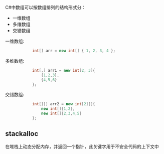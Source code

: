 C#中数组可以按数组排列的结构形式分：
- 一维数组
- 多维数组
- 交错数组

一维数组:
``` csharp
            int[] arr = new int[] { 1, 2, 3, 4 };
```

多维数组:
``` csharp
            int[,] arr1 = new int[2, 3]{
                {1,2,3},
                {4,5,6}
            };
```

交错数组:
``` csharp
            int[][] arr2 = new int[2][]{
                new int[]{1,2},
                new int[]{2,3,4,5}
            };
```

## stackalloc
在堆栈上动态分配内存，并返回一个指针，此关键字用于不安全代码的上下文中